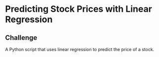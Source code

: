 # Predicting Stock Prices with Linear Regression

## Challenge

A Python script that uses linear regression to predict the price of a stock. 
